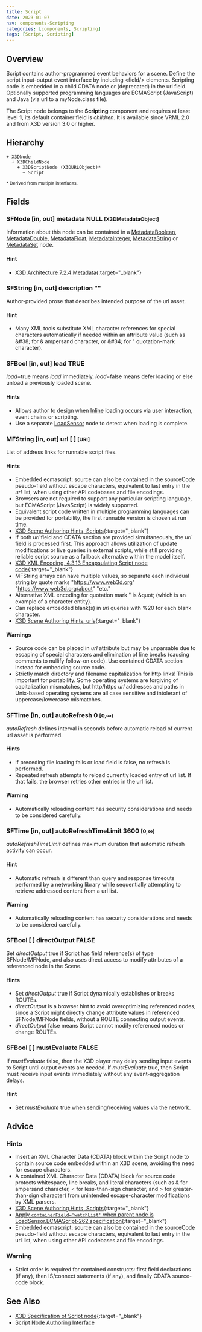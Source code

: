 ```yaml
---
title: Script
date: 2023-01-07
nav: components-Scripting
categories: [components, Scripting]
tags: [Script, Scripting]
---
```

<style>
.post h3 {
  word-spacing: 0.2em;
}
</style>

## Overview

Script contains author-programmed event behaviors for a scene. Define the script input-output event interface by including \<field/\> elements. Scripting code is embedded in a child CDATA node or (deprecated) in the url field. Optionally supported programming languages are ECMAScript (JavaScript) and Java (via url to a myNode.class file).

The Script node belongs to the **Scripting** component and requires at least level **1,** its default container field is *children.* It is available since VRML 2.0 and from X3D version 3.0 or higher.

## Hierarchy

```
+ X3DNode
  + X3DChildNode
    + X3DScriptNode (X3DURLObject)*
      + Script
```

<small>\* Derived from multiple interfaces.</small>

## Fields

### SFNode [in, out] **metadata** NULL <small>[X3DMetadataObject]</small>

Information about this node can be contained in a [MetadataBoolean](/x_ite/components/core/metadataboolean/), [MetadataDouble](/x_ite/components/core/metadatadouble/), [MetadataFloat](/x_ite/components/core/metadatafloat/), [MetadataInteger](/x_ite/components/core/metadatainteger/), [MetadataString](/x_ite/components/core/metadatastring/) or [MetadataSet](/x_ite/components/core/metadataset/) node.

#### Hint

- [X3D Architecture 7.2.4 Metadata](https://www.web3d.org/specifications/X3Dv4/ISO-IEC19775-1v4-IS//Part01/components/core.html#Metadata){:target="_blank"}

### SFString [in, out] **description** ""

Author-provided prose that describes intended purpose of the url asset.

#### Hint

- Many XML tools substitute XML character references for special characters automatically if needed within an attribute value (such as &amp;#38; for &amp; ampersand character, or &amp;#34; for " quotation-mark character).

### SFBool [in, out] **load** TRUE

*load*=true means *load* immediately, *load*=false means defer loading or else unload a previously loaded scene.

#### Hints

- Allows author to design when [Inline](/x_ite/components/networking/inline/) loading occurs via user interaction, event chains or scripting.
- Use a separate [LoadSensor](/x_ite/components/networking/loadsensor/) node to detect when loading is complete.

### MFString [in, out] **url** [ ] <small>[URI]</small>

List of address links for runnable script files.

#### Hints

- Embedded ecmascript: source can also be contained in the sourceCode pseudo-field without escape characters, equivalent to last entry in the *url* list, when using other API codebases and file encodings.
- Browsers are not required to support any particular scripting language, but ECMAScript (JavaScript) is widely supported.
- Equivalent script code written in multiple programming languages can be provided for portability, the first runnable version is chosen at run time.
- [X3D Scene Authoring Hints, Scripts](https://www.web3d.org/x3d/content/examples/X3dSceneAuthoringHints.html#Scripts){:target="_blank"}
- If both *url* field and CDATA section are provided simultaneously, the *url* field is processed first. This approach allows utilization of update modifications or live queries in external scripts, while still providing reliable script source as a fallback alternative within the model itself.
- [X3D XML Encoding, 4.3.13 Encapsulating Script node code](https://www.web3d.org/documents/specifications/19776-1/V3.3/Part01/concepts.html#EncapsulatingScriptNodeCode){:target="_blank"}
- MFString arrays can have multiple values, so separate each individual string by quote marks "https://www.web3d.org" "https://www.web3d.org/about" "etc."
- Alternative XML encoding for quotation mark " is &amp;quot; (which is an example of a character entity).
- Can replace embedded blank(s) in *url* queries with %20 for each blank character.
- [X3D Scene Authoring Hints, urls](https://www.web3d.org/x3d/content/examples/X3dSceneAuthoringHints.html#urls){:target="_blank"}

#### Warnings

- Source code can be placed in *url* attribute but may be unparsable due to escaping of special characters and elimination of line breaks (causing comments to nullify follow-on code). Use contained CDATA section instead for embedding source code.
- Strictly match directory and filename capitalization for http links! This is important for portability. Some operating systems are forgiving of capitalization mismatches, but http/https *url* addresses and paths in Unix-based operating systems are all case sensitive and intolerant of uppercase/lowercase mismatches.

### SFTime [in, out] **autoRefresh** 0 <small>[0,∞)</small>

*autoRefresh* defines interval in seconds before automatic reload of current url asset is performed.

#### Hints

- If preceding file loading fails or load field is false, no refresh is performed.
- Repeated refresh attempts to reload currently loaded entry of url list. If that fails, the browser retries other entries in the url list.

#### Warning

- Automatically reloading content has security considerations and needs to be considered carefully.

### SFTime [in, out] **autoRefreshTimeLimit** 3600 <small>[0,∞)</small>

*autoRefreshTimeLimit* defines maximum duration that automatic refresh activity can occur.

#### Hint

- Automatic refresh is different than query and response timeouts performed by a networking library while sequentially attempting to retrieve addressed content from a url list.

#### Warning

- Automatically reloading content has security considerations and needs to be considered carefully.

### SFBool [ ] **directOutput** FALSE

Set *directOutput* true if Script has field reference(s) of type SFNode/MFNode, and also uses direct access to modify attributes of a referenced node in the Scene.

#### Hints

- Set *directOutput* true if Script dynamically establishes or breaks ROUTEs.
- *directOutput* is a browser hint to avoid overoptimizing referenced nodes, since a Script might directly change attribute values in referenced SFNode/MFNode fields, without a ROUTE connecting output events.
- *directOutput* false means Script cannot modify referenced nodes or change ROUTEs.

### SFBool [ ] **mustEvaluate** FALSE

If *mustEvaluate* false, then the X3D player may delay sending input events to Script until output events are needed. If *mustEvaluate* true, then Script must receive input events immediately without any event-aggregation delays.

#### Hint

- Set *mustEvaluate* true when sending/receiving values via the network.

## Advice

### Hints

- Insert an XML Character Data (CDATA) block within the Script node to contain source code embedded within an X3D scene, avoiding the need for escape characters.
- A contained XML Character Data (CDATA) block for source code protects whitespace, line breaks, and literal characters (such as &amp; for ampersand character, \< for less-than-sign character, and \> for greater-than-sign character) from unintended escape-character modifications by XML parsers.
- [X3D Scene Authoring Hints, Scripts](https://www.web3d.org/x3d/content/examples/X3dSceneAuthoringHints.html#Scripts){:target="_blank"}
- [Apply `containerField='watchList'` when parent node is LoadSensor.ECMAScript-262 specification](https://www.ecma-international.org/publications/standards/Ecma-262.htm){:target="_blank"}
- Embedded ecmascript: source can also be contained in the sourceCode pseudo-field without escape characters, equivalent to last entry in the url list, when using other API codebases and file encodings.

### Warning

- Strict order is required for contained constructs: first field declarations (if any), then IS/connect statements (if any), and finally CDATA source-code block.

## See Also

- [X3D Specification of Script node](https://www.web3d.org/documents/specifications/19775-1/V4.0/Part01/components/scripting.html#Script){:target="_blank"}
- [Script Node Authoring Interface](/x_ite/reference/script-node-authoring-interface/)
